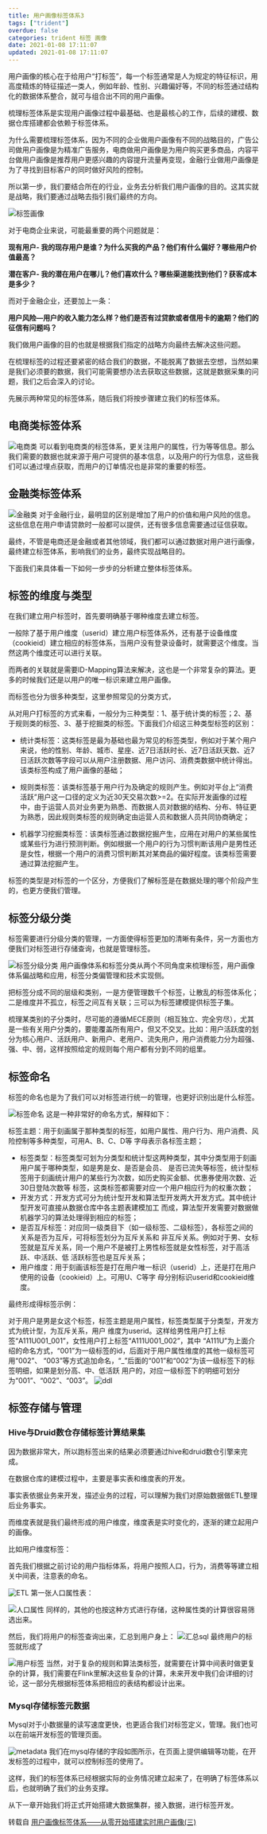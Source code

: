 ```yaml
---
title: 用户画像标签体系3
tags: ["trident"]
overdue: false
categories: trident 标签 画像
date: 2021-01-08 17:11:07
updated: 2021-01-08 17:11:07
---
```

 用户画像的核心在于给用户“打标签”，每一个标签通常是人为规定的特征标识，用高度精炼的特征描述一类人，例如年龄、性别、兴趣偏好等，不同的标签通过结构化的数据体系整合，就可与组合出不同的用户画像。

​ 梳理标签体系是实现用户画像过程中最基础、也是最核心的工作，后续的建模、数据仓库搭建都会依赖于标签体系。

​ 为什么需要梳理标签体系，因为不同的企业做用户画像有不同的战略目的，广告公司做用户画像是为精准广告服务，电商做用户画像是为用户购买更多商品，内容平台做用户画像是推荐用户更感兴趣的内容提升流量再变现，金融行业做用户画像是为了寻找到目标客户的同时做好风险的控制。

​ 所以第一步，我们要结合所在的行业，业务去分析我们用户画像的目的。这其实就是战略，我们要通过战略去指引我们最终的方向。

![标签画像](/image/用户画像标签体系1-1610100155452.png)

对于电商企业来说，可能最重要的两个问题就是：

**现有用户- 我的现存用户是谁？为什么买我的产品？他们有什么偏好？哪些用户价值最高？**

**潜在客户- 我的潜在用户在哪儿？他们喜欢什么？哪些渠道能找到他们？获客成本是多少？**

而对于金融企业，还要加上一条：

**用户风险—用户的收入能力怎么样？他们是否有过贷款或者信用卡的逾期？他们的征信有问题吗？**

我们做用户画像的目的也就是根据我们指定的战略方向最终去解决这些问题。

在梳理标签的过程还要紧密的结合我们的数据，不能脱离了数据去空想，当然如果是我们必须要的数据，我们可能需要想办法去获取这些数据，这就是数据采集的问题，我们之后会深入的讨论。

先展示两种常见的标签体系，随后我们将按步骤建立我们的标签体系。

## 电商类标签体系
![电商类](/image/用户画像标签体系1-1610100324696.png)
可以看到电商类的标签体系，更关注用户的属性，行为等等信息。那么我们需要的数据也就来源于用户可提供的基本信息，以及用户的行为信息，这些我们可以通过埋点获取，而用户的订单情况也是非常的重要的标签。

## 金融类标签体系
![金融类](/image/用户画像标签体系1-1610100346329.png)
对于金融行业，最明显的区别是增加了用户的价值和用户风险的信息。这些信息在用户申请贷款时一般都可以提供，还有很多信息需要通过征信获取。

最终，不管是电商还是金融或者其他领域，我们都可以通过数据对用户进行画像，最终建立标签体系，影响我们的业务，最终实现战略目的。

下面我们来具体看一下如何一步步的分析建立整体标签体系。

## 标签的维度与类型
在我们建立用户标签时，首先要明确基于哪种维度去建立标签。

一般除了基于用户维度（userid）建立用户标签体系外，还有基于设备维度（cookieid）建立相应的标签体系，当用户没有登录设备时，就需要这个维度。当然这两个维度还可以进行关联。

而两者的关联就是需要ID-Mapping算法来解决，这也是一个非常复杂的算法。更多的时候我们还是以用户的唯一标识来建立用户画像。

而标签也分为很多种类型，这里参照常见的分类方式，

从对用户打标签的方式来看，一般分为三种类型：1、基于统计类的标签；2、基于规则类的标签、3、基于挖掘类的标签。下面我们介绍这三种类型标签的区别：

+ 统计类标签：这类标签是最为基础也最为常见的标签类型，例如对于某个用户来说，他的性别、年龄、城市、星座、近7日活跃时长、近7日活跃天数、近7日活跃次数等字段可以从用户注册数据、用户访问、消费类数据中统计得出。该类标签构成了用户画像的基础；

+ 规则类标签：该类标签基于用户行为及确定的规则产生。例如对平台上“消费活跃”用户这一口径的定义为近30天交易次数>=2。在实际开发画像的过程中，由于运营人员对业务更为熟悉、而数据人员对数据的结构、分布、特征更为熟悉，因此规则类标签的规则确定由运营人员和数据人员共同协商确定；

+ 机器学习挖掘类标签：该类标签通过数据挖掘产生，应用在对用户的某些属性或某些行为进行预测判断。例如根据一个用户的行为习惯判断该用户是男性还是女性，根据一个用户的消费习惯判断其对某商品的偏好程度。该类标签需要通过算法挖掘产生。

标签的类型是对标签的一个区分，方便我们了解标签是在数据处理的哪个阶段产生的，也更方便我们管理。

## 标签分级分类
标签需要进行分级分类的管理，一方面使得标签更加的清晰有条件，另一方面也方便我们对标签进行存储查询，也就是管理标签。

![标签分级分类](/image/用户画像标签体系1-1610100447523.png)
用户画像体系和标签分类从两个不同角度来梳理标签，用户画像体系偏战略和应用，标签分类偏管理和技术实现侧。

把标签分成不同的层级和类别，一是方便管理数千个标签，让散乱的标签体系化；二是维度并不孤立，标签之间互有关联；三可以为标签建模提供标签子集。

梳理某类别的子分类时，尽可能的遵循MECE原则（相互独立、完全穷尽），尤其是一些有关用户分类的，要能覆盖所有用户，但又不交叉。比如：用户活跃度的划分为核心用户、活跃用户、新用户、老用户、流失用户，用户消费能力分为超强、强、中、弱，这样按照给定的规则每个用户都有分到不同的组里。

## 标签命名
标签的命名也是为了我们可以对标签进行统一的管理，也更好识别出是什么标签。

![标签命名](/image/用户画像标签体系1-1610100479337.png)
这是一种非常好的命名方式，解释如下：

标签主题：用于刻画属于那种类型的标签，如用户属性、用户行为、用户消费、风险控制等多种类型，可用A、B、C、D等
字母表示各标签主题；
+ 标签类型：标签类型可划为分类型和统计型这两种类型，其中分类型用于刻画用户属于哪种类型，如是男是女、是否是会员、
是否已流失等标签，统计型标签用于刻画统计用户的某些行为次数，如历史购买金额、优惠券使用次数、近30日登陆次数等
标签，这类标签都需要对应一个用户相应行为的权重次数；
+ 开发方式：开发方式可分为统计型开发和算法型开发两大开发方式。其中统计型开发可直接从数据仓库中各主题表建模加工
而成，算法型开发需要对数据做机器学习的算法处理得到相应的标签；
+ 是否互斥标签：对应同一级类目下（如一级标签、二级标签），各标签之间的关系是否为互斥，可将标签划分为互斥关系和
非互斥关系。例如对于男、女标签就是互斥关系，同一个用户不是被打上男性标签就是女性标签，对于高活跃、中活跃、低
活跃标签也是互斥关系；
+ 用户维度：用于刻画该标签是打在用户唯一标识（userid）上，还是打在用户使用的设备（cookieid）上。可用U、C等字
母分别标识userid和cookieid维度。

最终形成得标签示例：

对于用户是男是女这个标签，标签主题是用户属性，标签类型属于分类型，开发方式为统计型，为互斥关系，用户
维度为userid。这样给男性用户打上标签“A111U001_001”，女性用户打上标签“A111U001_002”，其中
“A111U”为上面介绍的命名方式，“001”为一级标签的id，后面对于用户属性维度的其他一级标签可用“002”、
“003”等方式追加命名，“_”后面的“001”和“002”为该一级标签下的标签明细，如果是划分高、中、低活跃
用户的，对应一级标签下的明细可划分为“001”、“002”、“003”。
![ddl](/image/用户画像标签体系1-1610100518466.png)

## 标签存储与管理
### Hive与Druid数仓存储标签计算结果集
因为数据非常大，所以跑标签出来的结果必须要通过hive和druid数仓引擎来完成。

在数据仓库的建模过程中，主要是事实表和维度表的开发。

事实表依据业务来开发，描述业务的过程，可以理解为我们对原始数据做ETL整理后业务事实。

而维度表就是我们最终形成的用户维度，维度表是实时变化的，逐渐的建立起用户的画像。

比如用户维度标签：

首先我们根据之前讨论的用户指标体系，将用户按照人口，行为，消费等等建立相关中间表，注意表的命名。

![ETL](/image/用户画像标签体系1-1610100559561.png)
第一张人口属性表：

![人口属性](/image/用户画像标签体系1-1610100569781.png)
同样的，其他的也按这种方式进行存储，这种属性类的计算很容易筛选出来。

然后，我们将用户的标签查询出来，汇总到用户身上：
![汇总sql](/image/用户画像标签体系1-1610100589257.png)
最终用户的标签就形成了

![用户标签](/image/用户画像标签体系1-1610100608905.png)
当然，对于复杂的规则和算法类标签，就需要在计算中间表时做更复杂的计算，我们需要在Flink里解决这些复杂的计算，未来开发中我们会详细的讨论，这一部分先根据标签体系把相应的表结构都设计出来。

### Mysql存储标签元数据
Mysql对于小数据量的读写速度更快，也更适合我们对标签定义，管理。我们也可以在前端开发标签的管理页面。

![metadata](/image/用户画像标签体系1-1610100632944.png)
我们在mysql存储的字段如图所示，在页面上提供编辑等功能，在开发标签的过程中，就可以控制标签的使用了。

这样，我们的标签体系已经根据实际的业务情况建立起来了，在明确了标签体系以后，也就明确了我们的业务支撑。

从下一章开始我们将正式开始搭建大数据集群，接入数据，进行标签开发。



转载自 [用户画像标签体系——从零开始搭建实时用户画像(三)](https://www.cnblogs.com/tree1123/p/12979172.html)